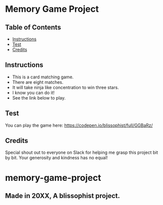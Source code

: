 # Memory Game Project

## Table of Contents

* [Instructions](#instructions)
* [Test](#test)
* [Credits](#credits)

## Instructions

- This is a card matching game.
- There are eight matches.
- It will take ninja like concentration to win three stars.
- I know you can do it!
- See the link below to play.

## Test

You can play the game here: https://codepen.io/blissophist/full/GGBaRz/

## Credits

Special shout out to everyone on Slack for helping me grasp this project bit by bit. Your generosity and kindness has no equal!
# memory-game-project


## Made in 20XX, A blissophist project.
